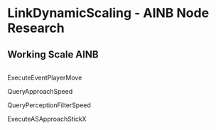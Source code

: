 # LinkDynamicScaling - AINB Node Research

## Working Scale AINB

```json
```

ExecuteEventPlayerMove

QueryApproachSpeed

QueryPerceptionFilterSpeed

ExecuteASApproachStickX